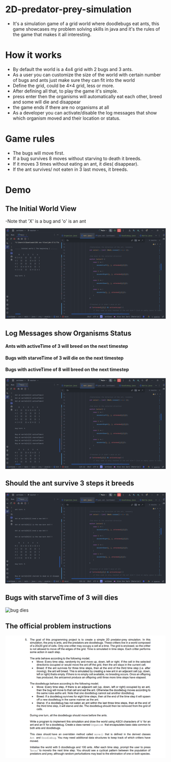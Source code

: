# 2D-predator-prey-simulation

- It's a simulation game of a grid world where doodlebugs eat ants, this game showcases my problem solving skills in 
  java and  it's the rules of the game that makes it all interesting.


# How it works

- By default the world is a 4x4 grid with 2 bugs and 3 ants.
- As a user you can customize the size of the world with certain number of bugs and ants just make sure they can fit into the world
- Define the grid, could be 4×4 grid, less or more.
- After defining all that, to play the game it's simple.
- press enter then the organisms will automatically eat each other, breed and some will die and disappear
- the game ends if there are no organisms at all
- As a developer you can activate/disable the log messages that show which organism moved and their location or status.

# Game rules

- The bugs will move first.
- If a bug survives 8 moves without starving to death it breeds.
- If it moves 3 times without eating an ant, it dies( disappear).
- If the ant survives/ not eaten in 3 last moves, it breeds.

# Demo

 ## The Initial World View

-Note that 'X' is a bug and 'o' is an ant

![InitWorld](https://github.com/anakiebn/2D-predator-prey-simulation/blob/ad7cf53e835932f16e4fad83e8b79dcae962e8ac/initial.png)

 ## Log Messages show Organisms Status

  #### Ants with activeTime of 3 will breed on the next timestep
  #### Bugs with starveTime of 3 will die on the next timestep
  #### Bugs with activeTime of 8 will breed on the next timestep

![logs](https://github.com/anakiebn/2D-predator-prey-simulation/blob/ad7cf53e835932f16e4fad83e8b79dcae962e8ac/showing%20timestep%203%20for%20ants%20and%20starve%20time%20for%20bug.png)

 ## Should the ant survive 3 steps it breeds

![ant breeds](https://github.com/anakiebn/2D-predator-prey-simulation/blob/ad7cf53e835932f16e4fad83e8b79dcae962e8ac/ant%20breeds.png)

 ## Bugs with starveTime of 3 will dies

![bug dies](https://github.com/anakiebn/2D-predator-prey-simulation/blob/ad7cf53e835932f16e4fad83e8b79dcae962e8ac/bug&20dies.png)

 ## The official problem instructions

![problem](https://github.com/anakiebn/2D-predator-prey-simulation/blob/ad7cf53e835932f16e4fad83e8b79dcae962e8ac/Screenshot%20(45).png)
 

